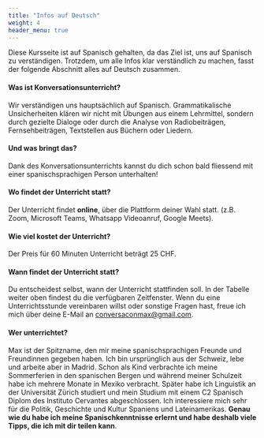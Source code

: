 ```yaml
---
title: "Infos auf Deutsch"
weight: 4
header_menu: true
---
```


Diese Kursseite ist auf Spanisch gehalten, da das Ziel ist, uns auf Spanisch zu verständigen. Trotzdem, um alle Infos klar verständlich zu machen, fasst der folgende Abschnitt alles auf Deutsch zusammen. 

#### Was ist Konversationsunterricht?

Wir verständigen uns hauptsächlich auf Spanisch. Grammatikalische Unsicherheiten klären wir nicht mit Übungen aus einem Lehrmittel, sondern durch gezielte Dialoge oder durch die Analyse von Radiobeiträgen, Fernsehbeiträgen, Textstellen aus Büchern oder Liedern.

#### Und was bringt das?
Dank des Konversationsunterrichts kannst du dich schon bald fliessend mit einer spanischsprachigen Person unterhalten!

#### Wo findet der Unterricht statt?

Der Unterricht findet **online**, über die Plattform deiner Wahl statt. (z.B. Zoom, Microsoft Teams, Whatsapp Videoanruf, Google Meets).

#### Wie viel kostet der Unterricht?

Der Preis für 60 Minuten Unterricht beträgt 25 CHF.

#### Wann findet der Unterricht statt?

Du entscheidest selbst, wann der Unterricht stattfinden soll. In der Tabelle weiter oben findest du die verfügbaren Zeitfenster. Wenn du eine Unterrichtsstunde vereinbaren willst oder sonstige Fragen hast, freue ich mich über deine E-Mail an [conversaconmax@gmail.com](mailto:conversaconmax@gmail.com?subject=Hallo!).

#### Wer unterrichtet?

Max ist der Spitzname, den mir meine spanischsprachigen Freunde und Freundinnen gegeben haben. Ich bin ursprünglich aus der Schweiz, lebe und arbeite aber in Madrid. Schon als Kind verbrachte ich meine Sommerferien in den spanischen Bergen und während meiner Schulzeit habe ich mehrere Monate in Mexiko verbracht. Später habe ich Linguistik an der Universität Zürich studiert und mein Studium mit einem C2 Spanisch Diplom des Instituto Cervantes abgeschlossen. Ich interessiere mich sehr für die Politik, Geschichte und Kultur Spaniens und Lateinamerikas. **Genau wie du habe ich meine Spanischkenntnisse erlernt und habe deshalb viele Tipps, die ich mit dir teilen kann**. 




